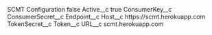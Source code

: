 <?xml version="1.0" encoding="UTF-8"?>
<!--
  ~ Copyright (c) 2017, Salesforce.com, Inc.
  ~ All rights reserved.
  ~ Licensed under the BSD 3-Clause license.
  ~ For full license text, see LICENSE.txt file in the repo root or https://opensource.org/licenses/BSD-3-Clause
  -->

<CustomMetadata xmlns="http://soap.sforce.com/2006/04/metadata" xmlns:xsi="http://www.w3.org/2001/XMLSchema-instance" xmlns:xsd="http://www.w3.org/2001/XMLSchema">
    <label>SCMT Configuration</label>
    <protected>false</protected>
    <values>
        <field>Active__c</field>
        <value xsi:type="xsd:boolean">true</value>
    </values>
    <values>
        <field>ConsumerKey__c</field>
        <value xsi:nil="true"/>
    </values>
    <values>
        <field>ConsumerSecret__c</field>
        <value xsi:nil="true"/>
    </values>
    <values>
        <field>Endpoint__c</field>
        <value xsi:nil="true"/>
    </values>
    <values>
        <field>Host__c</field>
        <value xsi:type="xsd:string">https://scmt.herokuapp.com</value>
    </values>
    <values>
        <field>TokenSecret__c</field>
        <value xsi:nil="true"/>
    </values>
    <values>
        <field>Token__c</field>
        <value xsi:nil="true"/>
    </values>
    <values>
        <field>URL__c</field>
        <value xsi:type="xsd:string">scmt.herokuapp.com</value>
    </values>
</CustomMetadata>
